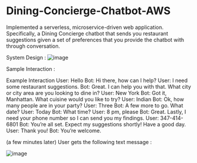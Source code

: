 # Dining-Concierge-Chatbot-AWS

Implemented a serverless, microservice-driven web application. Specifically, a Dining Concierge chatbot that sends you
restaurant suggestions given a set of preferences that you provide the chatbot with through conversation.

System Design :
![image](https://user-images.githubusercontent.com/57378953/120506378-78d49400-c38b-11eb-80a1-c8fffa7cea3a.png)


Sample Interaction :

Example Interaction
User: Hello
Bot: Hi there, how can I help?
User: I need some restaurant suggestions.
Bot: Great. I can help you with that. What city or city area are you looking to dine in?
User: New York
Bot: Got it, Manhattan. What cuisine would you like to try?
User: Indian
Bot: Ok, how many people are in your party?
User: Three
Bot: A few more to go. What date?
User: Today
Bot: What time?
User: 8 pm, please
Bot: Great. Lastly, I need your phone number so I can send you my findings.
User: 347-414-6801
Bot: You’re all set. Expect my suggestions shortly! Have a good day.
User: Thank you!
Bot: You’re welcome.

(a few minutes later)
User gets the following text message :

![image](https://user-images.githubusercontent.com/57378953/120507610-922a1000-c38c-11eb-8ace-111bbcb7f864.png)



